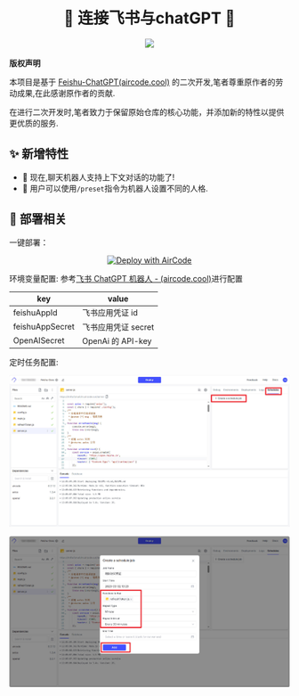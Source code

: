 <div align='center'>
<h1 align='center'>🌸 连接飞书与chatGPT 🌊</h1>
<img src='https://img.shields.io/github/license/zbwer/feishu-chatGPT-plus?style=plastic'>
</div>

**版权声明**

本项目是基于 [Feishu-ChatGPT(aircode.cool)](https://aircode.cool/q4y1msdim4) 的二次开发,笔者尊重原作者的劳动成果,在此感谢原作者的贡献.

在进行二次开发时,笔者致力于保留原始仓库的核心功能，并添加新的特性以提供更优质的服务.

## ✨ 新增特性

- 🌈 现在,聊天机器人支持上下文对话的功能了!
- 💬 用户可以使用`/preset`指令为机器人设置不同的人格.

## 🐳 部署相关

一键部署：

<div align='center'>
	<a href="https://aircode.io/dashboard?owner=ZbWeR&repo=feishu-chatGPT-plus&branch=master&path=&appname=Feishu-Dora">
		<img src="https://aircode.io/aircode-deploy-button.svg" alt="Deploy with AirCode">
	</a>
</div>

环境变量配置: 参考[飞书 ChatGPT 机器人 - (aircode.cool)](https://aircode.cool/q4y1msdim4)进行配置

| key             | value               |
| --------------- | ------------------- |
| feishuAppId     | 飞书应用凭证 id     |
| feishuAppSecret | 飞书应用凭证 secret |
| OpenAISecret    | OpenAi 的 API-key   |

定时任务配置:

![](./src/step1.jpg)


![](./src/step2.jpg)